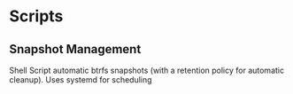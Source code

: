 # Scripts

## Snapshot Management
Shell Script automatic btrfs snapshots (with a retention policy for automatic cleanup). Uses systemd for scheduling
